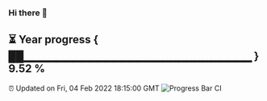 ### Hi there 👋
⏳ Year progress { ██▁▁▁▁▁▁▁▁▁▁▁▁▁▁▁▁▁▁▁▁▁▁▁▁▁▁▁▁ } 9.52 %
---
⏰ Updated on Fri, 04 Feb 2022 18:15:00 GMT
![Progress Bar CI](https://github.com/liununu/liununu/workflows/Progress%20Bar%20CI/badge.svg)
